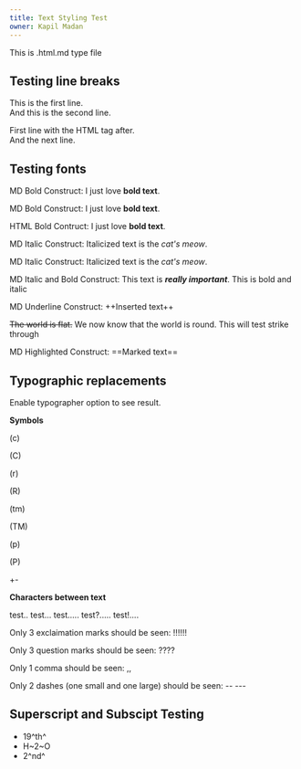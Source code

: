 ```yaml
---
title: Text Styling Test
owner: Kapil Madan
---
```


This is .html.md type file

## Testing line breaks

This is the first line.  
And this is the second line.

First line with the HTML tag after.<br>
And the next line.

## Testing fonts

MD Bold Construct: I just love **bold text**. 

MD Bold Construct: I just love __bold text__.

HTML Bold Contruct: I just love <strong>bold text</strong>.

MD Italic Construct: Italicized text is the *cat's meow*.

MD Italic Construct: Italicized text is the _cat's meow_.

MD Italic and Bold Construct: This text is ***really important***. This is bold and italic

MD Underline Construct: ++Inserted text++

~~The world is flat.~~ We now know that the world is round. This will test strike through

MD Highlighted Construct: ==Marked text==


## Typographic replacements

Enable typographer option to see result.

**Symbols**

(c) 

(C) 

(r)

(R) 

(tm) 

(TM) 

(p) 

(P) 

+-

**Characters between text**

test.. test... test..... test?..... test!....

Only 3 exclaimation marks should be seen: !!!!!! 

Only 3 question marks should be seen: ???? 

Only 1 comma should be seen: ,,  

Only 2 dashes (one small and one large) should be seen: -- ---


## Superscript and Subscipt Testing

- 19^th^
- H~2~O
- 2^nd^
